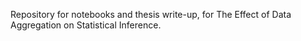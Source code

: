 Repository for notebooks and thesis write-up, for The Effect of Data Aggregation on Statistical Inference.
